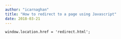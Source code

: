 ```yaml
---
author: "icarnaghan"
title: "How to redirect to a page using Javascript"
date: 2018-03-21
---
```


```
window.location.href = 'redirect.html';
```
